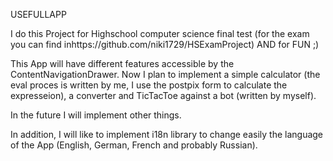 USEFULLAPP

I do this Project for Highschool computer science final test (for the exam you can find inhttps://github.com/niki1729/HSExamProject) 
AND for FUN ;)

This App will have different features accessible by the ContentNavigationDrawer.
Now I plan to implement a simple calculator (the eval proces is written by me, I use the postpix form to calculate the expresseion), a converter and TicTacToe against a bot (written by myself).

In the future I will implement other things.

In addition, I will like to implement i18n library to change easily the language of the App (English, German, French and probably Russian).
